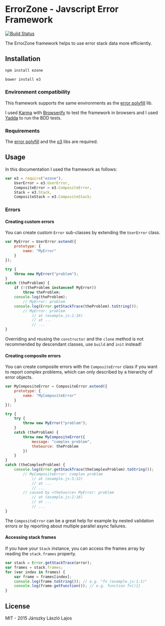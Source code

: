 # ErrorZone - Javscript Error Framework

[![Build Status](https://travis-ci.org/inf3rno/e3.png?branch=master)](https://travis-ci.org/inf3rno/e3)

The ErrorZone framework helps to use error stack data more efficiently.

## Installation

```bash
npm install ezone
```

```bash
bower install e3
```

### Environment compatibility

This framework supports the same environments as the [error polyfill](https://github.com/inf3rno/error-polyfill) lib.

I used [Karma](https://github.com/karma-runner/karma) with [Browserify](https://github.com/substack/node-browserify) to test the framework in browsers and I used [Yadda](https://github.com/acuminous/yadda) to run the BDD tests.

### Requirements

The [error polyfill](https://github.com/inf3rno/error-polyfill) and the [o3](https://github.com/inf3rno/o3) libs are required.

## Usage

In this documentation I used the framework as follows:

```js
var e3 = require("ezone"),
    UserError = e3.UserError,
    CompositeError = e3.CompositeError,
    Stack = e3.Stack,
    CompositeStack = e3.CompositeStack;
```

### Errors

#### Creating custom errors

You can create custom `Error` sub-classes by extending the `UserError` class.

```js
var MyError = UserError.extend({
    prototype: {
        name: "MyError"
    }
});

try {
    throw new MyError("problem");
}
catch (theProblem) {
    if (!(theProblem instanceof MyError))
        throw theProblem;
    console.log(theProblem);
        // MyError: problem
    console.log(Error.getStackTrace(theProblem).toString());
        // MyError: problem
            // at (example.js:2:16)
            // at ...
            // ...
}
```

Overriding and reusing the `constructor` and the `clone` method is not recommended by descendant classes, use `build` and `init` instead!

#### Creating composite errors

You can create composite errors with the `CompositeError` class if you want to report complex problems, which can only described by a hierarchy of error objects.

```js
var MyCompositeError = CompositeError.extend({
    prototype: {
        name: "MyCompositeError"
    }
});

try {
    try {
        throw new MyError("problem");
    }
    catch (theProblem) {
        throw new MyCompositeError({
            message: "complex problem",
            theSource: theProblem
        })
    }
}
catch (theComplexProblem) {
    console.log(Error.getStackTrace(theComplexProblem).toString());
        // MyCompositeError: complex problem
            // at (example.js:5:32)
            // at ...
            // ...
        // caused by <theSource> MyError: problem
            // at (example.js:2:16)
            // at ...
            // ...
}
```

The `CompositeError` can be a great help for example by nested validation errors or by reporting about multiple parallel async failures.

#### Accessing stack frames

If you have your `Stack` instance, you can access the frames array by reading the `stack.frames` property.

```js
var stack = Error.getStackTrace(error);
var frames = stack.frames;
for (var index in frames) {
    var frame = frames[index];
    console.log(frame.toString()); // e.g. "fn (example.js:1:1)"
    console.log(frame.getFunction()); // e.g. function fn(){}
}
```

## License

MIT - 2015 Jánszky László Lajos
